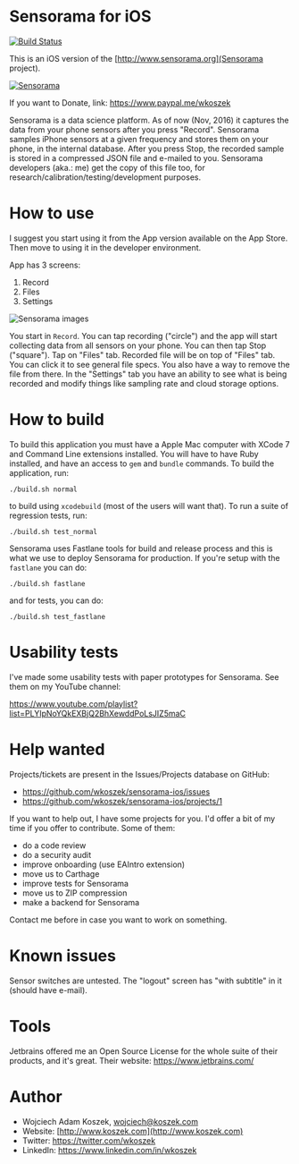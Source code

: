 # Sensorama for iOS

[![Build Status](https://travis-ci.org/wkoszek/sensorama-ios.svg?branch=master)](https://travis-ci.org/wkoszek/sensorama-ios)

This is an iOS version of the [http://www.sensorama.org](Sensorama project).

[![Sensorama](https://linkmaker.itunes.apple.com/assets/shared/badges/en-us/appstore-lrg.svg "Sensorama")](https://itunes.apple.com/us/app/sensorama/id1159788831?mt=8)

If you want to Donate, link: https://www.paypal.me/wkoszek

Sensorama is a data science platform. As of now (Nov, 2016) it captures the data from your phone sensors after you press "Record". Sensorama samples iPhone sensors at a given frequency and stores them on your phone, in the internal database. After you press Stop, the recorded sample is stored in a compressed JSON file and e-mailed to you. Sensorama developers (aka.: me) get the copy of this file too, for research/calibration/testing/development purposes.

# How to use

I suggest you start using it from the App version available on the App
Store. Then move to using it in the developer environment.

App has 3 screens:

1. Record
2. Files
3. Settings

![Sensorama images](http://www.sensorama.org/images/sensorama_3_screens.png)

You start in `Record`. You can tap recording ("circle") and the app will start
collecting data from all sensors on your phone. You can then tap Stop
("square"). Tap on "Files" tab. Recorded file will be on top of "Files" tab.
You can click it to see general file specs. You also have a way to remove
the file from there. In the "Settings" tab you have an ability to see what
is being recorded and modify things like sampling rate and cloud storage
options.

# How to build

To build this application you must have a Apple Mac computer with XCode 7
and Command Line extensions installed. You will have to have Ruby installed,
and have an access to `gem` and `bundle` commands. To build the application, run:

	./build.sh normal

to build using `xcodebuild` (most of the users will want that). To run a
suite of regression tests, run:

	./build.sh test_normal

Sensorama uses Fastlane tools for build and release process and this is what
we use to deploy Sensorama for production. If you're setup with the
`fastlane` you can do:

	./build.sh fastlane

and for tests, you can do:

	./build.sh test_fastlane

# Usability tests

I've made some usability tests with paper prototypes for Sensorama. See them
on my YouTube channel:

https://www.youtube.com/playlist?list=PLYIpNoYQkEXBjQ2BhXewddPoLsJIZ5maC

# Help wanted

Projects/tickets are present in the Issues/Projects database on
GitHub:

- https://github.com/wkoszek/sensorama-ios/issues
- https://github.com/wkoszek/sensorama-ios/projects/1

If you want to help out, I have some projects for you. I'd offer a bit of my
time if you offer to contribute. Some of them:

- do a code review
- do a security audit
- improve onboarding (use EAIntro extension)
- move us to Carthage
- improve tests for Sensorama
- move us to ZIP compression
- make a backend for Sensorama

Contact me before in case you want to work on something.

# Known issues

Sensor switches are untested. The "logout" screen has "with subtitle" in it
(should have e-mail).

# Tools

Jetbrains offered me an Open Source License for the whole suite of their
products, and it's great. Their website: https://www.jetbrains.com/

# Author

- Wojciech Adam Koszek, [wojciech@koszek.com](mailto:wojciech@koszek.com)
- Website: [http://www.koszek.com](http://www.koszek.com)
- Twitter: https://twitter.com/wkoszek
- LinkedIn: https://www.linkedin.com/in/wkoszek
